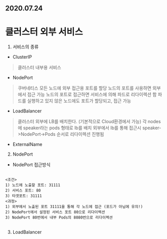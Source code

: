 2020.07.24
-----------

클러스터 외부 서비스
=================
1) 서비스의 종류
* ClusterIP
> 클러스터 내부용 서비스
* NodePort
> 쿠버네티스 모든 노드에 외부 접근용 포트를 할당
> 노드의 포트를 사용하면 외부에서 접근 가능
> 노드의 포트로 접근하면 서비스에 의해 파드로 리다이렉션 함
> 파드를 실행하고 있지 않은 노드에도 포트가 할당되고, 접근 가능
* LoadBalancer
> 클러스터 외부에 LB를 배치한다. (기본적으로 Cloud환경에서 가능)
> 각 nodes에 speaker라는 pods 형태로 lb를 배치
> 외부에서 lb를 통해 접근시 speaker->NodePort->Pods 순서로 리다이렉션 진행됨

* ExternalName

2) NodePort
* NodePort 접근방식
<pre>
<code>
<조건>
1) 노드에 노출할 포트: 31111
2) 서비스 포트: 80
3) 타겟포트: 31111
<과정>
1) 외부에서 노출된 포트 31111을 통해 각 노드에 접근 (포드가 아님에 유의!)
2) NodePort에서 설정된 서비스 포트 80으로 리다이렉션
3) NodePort 80번에서 내부 Pods의 8080번으로 리다이렉션
</code>
</pre>

3) LoadBalancer

